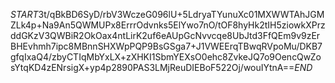 $START$3t/qBkBD6SyD/rbV3WczeG096lU+5LdryaTYunuXc01MXWWTAhJGMZLk4p+Na9An5QWMUPx8ErrrOdvnks5ElYwo7nO/tOF8hyHk2tIH5ziowkXPrzddGKzV3QWBiR2OkOax4ntLirK2uf6eAUpGcNvvcqe8UbJtd3FfQEm9v9zErBHEvhmh7ipc8MBnnSHXWpPQP9BsGSga7+J1VWEErqTBwqRVpoMu/DKB7gfqIxaQ4/zbyCTIqMbYxLX+zXHKI1SbmYEXsO0ehc8ZvkeJQ7o9OencQwZosYtqKD4zENrsigX+yp4p2890PAS3LMjReuDIEBoF522Oj/wouIYtnA==$END$
